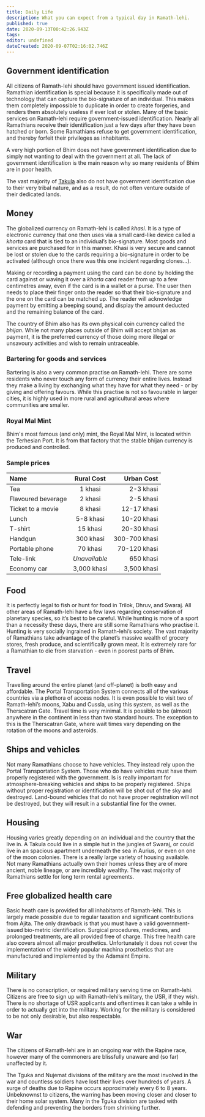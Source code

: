 ```yaml
---
title: Daily Life
description: What you can expect from a typical day in Ramath-lehi.
published: true
date: 2020-09-13T00:42:26.943Z
tags: 
editor: undefined
dateCreated: 2020-09-07T02:16:02.746Z
---
```


## Government identification

All citizens of Ramath-lehi should have government issued identification. Ramathian identification is special because it is specifically made out of technology that can capture the bio-signature of an individual. This makes them completely impossible to duplicate in order to create forgeries, and renders them absolutely useless if ever lost or stolen. Many of the basic services on Ramath-lehi require government-issued identification. Nearly all Ramathians receive their identification just a few days after they have been hatched or born. Some Ramathians refuse to get government identification, and thereby forfeit their privileges as inhabitants.

A very high portion of Bhim does not have government identification due to simply not wanting to deal with the government at all. The lack of government identification is the main reason why so many residents of Bhim are in poor health.

The vast majority of [Takula](/species/takula) also do not have government identification due to their very tribal nature, and as a result, do not often venture outside of their dedicated lands.

## Money

The globalized currency on Ramath-lehi is called *khasi*. It is a type of electronic currency that one then uses via a small card-like device called a *khorta* card that is tied to an individual’s bio-signature. Most goods and services are purchased for in this manner. Khasi is very secure and cannot be lost or stolen due to the cards requiring a bio-signature in order to be activated (although once there was this one incident regarding clones…).

Making or recording a payment using the card can be done by holding the card against or waving it over a *khorta* card reader from up to a few centimetres away, even if the card is in a wallet or a purse. The user then needs to place their finger onto the reader so that their bio-signature and the one on the card can be matched up. The reader will acknowledge payment by emitting a beeping sound, and display the amount deducted and the remaining balance of the card.

The country of Bhim also has its own physical coin currency called the *bhijan*. While not many places outside of Bhim will accept bhijan as payment, it is the preferred currency of those doing more illegal or unsavoury activities and wish to remain untraceable.

### Bartering for goods and services

Bartering is also a very common practise on Ramath-lehi. There are some residents who never touch any form of currency their entire lives. Instead they make a living by exchanging what they have for what they need - or by giving and offering favours. While this practise is not so favourable in larger cities, it is highly used in more rural and agricultural areas where communities are smaller.

### Royal Mal Mint

Bhim's most famous (and only) mint, the Royal Mal Mint, is located within the Terhesian Port. It is from that factory that the stable bhijan currency is produced and controlled.

### Sample prices

| Name           | Rural Cost     | Urban Cost     |
| :------------- | :----------: | -----------: |
| Tea                   | 1 khasi | 2-3 khasi    |
| Flavoured beverage    | 2 khasi | 2-5 khasi |
| Ticket to a movie     | 8 khasi | 12-17 khasi |
| Lunch                 | 5-8 khasi | 10-20 khasi |
| T-shirt               | 15 khasi | 20-30 khasi |
| Handgun               | 300 khasi | 300-700 khasi |
| Portable phone        | 70 khasi | 70-120 khasi |
| Tele-link             | *Unavailable* | 650 khasi |
| Economy car           | 3,000 khasi | 3,500 khasi |

## Food

It is perfectly legal to fish or hunt for food in Trilok, Dhruv, and Swaraj. All other areas of Ramath-lehi have a few laws regarding conservation of planetary species, so it’s best to be careful. While hunting is more of a sport than a necessity these days, there are still some Ramathians who practise it. Hunting is very socially ingrained in Ramath-lehi’s society. The vast majority of Ramathians take advantage of the planet’s massive wealth of grocery stores, fresh produce, and scientifically grown meat. It is extremely rare for a Ramathian to die from starvation - even in poorest parts of Bhim.

## Travel

Travelling around the entire planet (and off-planet) is both easy and affordable. The Portal Transportation System connects all of the various countries via a plethora of access nodes. It is even possible to visit two of Ramath-lehi’s moons, Xabu and Cussla, using this system, as well as the Therscatran Gate. Travel time is very minimal. It is possible to be (almost) anywhere in the continent in less than two standard hours. The exception to this is the Therscatran Gate, where wait times vary depending on the rotation of the moons and asteroids.

## Ships and vehicles

Not many Ramathians choose to have vehicles. They instead rely upon the Portal Transportation System. Those who do have vehicles must have them properly registered with the government. Is is really important for atmosphere-breaking vehicles and ships to be properly registered. Ships without proper registration or identification will be shot out of the sky and destroyed. Land-bound vehicles that do not have proper registration will not be destroyed, but they will result in a substantial fine for the owner.

## Housing

Housing varies greatly depending on an individual and the country that the live in. A Takula could live in a simple hut in the jungles of Swaraj, or could live in an spacious apartment underneath the sea in Aurius, or even on one of the moon colonies. There is a really large variety of housing available. Not many Ramathians actually own their homes unless they are of more ancient, noble lineage, or are incredibly wealthy. The vast majority of Ramathians settle for long term rental agreements.

## Free globalized health care

Basic heath care is provided for all inhabitants of Ramath-lehi. This is largely made possible due to regular taxation and significant contributions from Ajita. The only drawback is that you must have a valid government-issued bio-metric identification. Surgical procedures, medicines, and prolonged treatments, are all provided free of charge. This free health care also covers almost all major prosthetics. Unfortunately it does not cover the implementation of the widely popular machina prosthetics that are manufactured and implemented by the Adamaint Empire.

## Military

There is no conscription, or required military serving time on Ramath-lehi. Citizens are free to sign up with Ramath-lehi’s military, the USR, if they wish. There is no shortage of USR applicants and oftentimes it can take a while in order to actually get into the military. Working for the military is considered to be not only desirable, but also respectable.

## War

The citizens of Ramath-lehi are in an ongoing war with the Rapine race, however many of the commoners are blissfully unaware and (so far) unaffected by it.

The Tguka and Nujemat divisions of the military are the most involved in the war and countless soldiers have lost their lives over hundreds of years. A surge of deaths due to Rapine occurs  approximately every 6 to 8 years. Unbeknownst to citizens, the warring has been moving closer and closer to their home solar system. Many in the Tguka division are tasked with defending and preventing the borders from shrinking further.